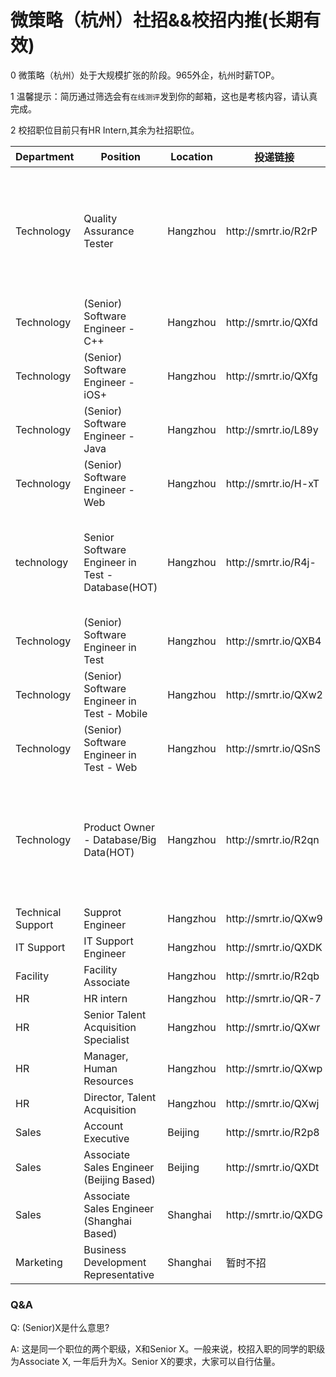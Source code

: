 # 微策略（杭州）社招&&校招内推(长期有效)
0 微策略（杭州）处于大规模扩张的阶段。965外企，杭州时薪TOP。

1 温馨提示：简历通过筛选会有`在线测评`发到你的邮箱，这也是考核内容，请认真完成。

2 校招职位目前只有HR Intern,其余为社招职位。

<table>
<thead>
    <th>Department</th>
    <th>Position</th><th>Location</th><th>投递链接</th>
    <th>Requirement</th>
</thead>
<tbody>
    <tr>
        <td>Technology</td>
        <td>Quality Assurance Tester</td>
        <td>Hangzhou</td>
        <td>http://smrtr.io/R2rP</td>
        <td>Coding is not required. Business background; Business Analyst or Business Operations experiences is a plus</td>
    </tr>
    <tr>
        <td>Technology</td>
        <td>(Senior) Software Engineer - C++</td>
        <td>Hangzhou</td>
        <td>http://smrtr.io/QXfd</td>
    </tr>
    <tr>
        <td>Technology</td>
        <td>(Senior) Software Engineer - iOS+</td>
        <td>Hangzhou</td>
        <td>http://smrtr.io/QXfg</td>
    </tr>
     <tr>
        <td>Technology</td>
        <td>(Senior) Software Engineer - Java</td>
        <td>Hangzhou</td>
        <td>http://smrtr.io/L89y</td>
    </tr>
    <tr>
        <td>Technology</td>
        <td>(Senior) Software Engineer - Web</td>
        <td>Hangzhou</td>
        <td>http://smrtr.io/H-xT</td>
    </tr>
    <tr>
        <td>technology</td>
        <td>Senior Software Engineer in Test - Database(HOT)</td>
        <td>Hangzhou</td>
        <td>http://smrtr.io/R4j-</td>
        <td>Oracle, SQL Server, DB2, Teradata, AWS Redshift or other database experiences is a must</td>
    </tr>
    <tr>
        <td>Technology</td>
        <td>(Senior) Software Engineer in Test</td>
        <td>Hangzhou</td>
        <td>http://smrtr.io/QXB4</td>
    </tr>
    <tr>
        <td>Technology</td>
        <td>(Senior) Software Engineer in Test - Mobile</td>
        <td>Hangzhou</td>
        <td>http://smrtr.io/QXw2</td>
    </tr>
    <tr>
        <td>Technology</td>
        <td>(Senior) Software Engineer in Test - Web</td>
        <td>Hangzhou</td>
        <td>http://smrtr.io/QSnS</td>
    </tr>
    <tr>
        <td>Technology</td>
        <td>Product Owner - Database/Big Data(HOT)</td>
        <td>Hangzhou</td>
        <td>http://smrtr.io/R2qn</td>
        <td>Database or Big Data direction, with product management, project management or team management experiences</td>
    </tr>
    <tr>
        <td>Technical Support</td>
        <td>Supprot Engineer</td>
        <td>Hangzhou</td>
        <td>http://smrtr.io/QXw9</td>
    </tr>
    <tr>
        <td>IT Support</td>
        <td>IT Support Engineer</td>
        <td>Hangzhou</td>
        <td>http://smrtr.io/QXDK</td>
    </tr>
    <tr>
        <td>Facility</td>
        <td>Facility Associate</td>
        <td>Hangzhou</td>
        <td>http://smrtr.io/R2qb</td>
    </tr>
    <tr>
        <td>HR</td>
        <td>HR intern</td>
        <td>Hangzhou</td>
        <td>http://smrtr.io/QR-7</td>
    </tr>
    <tr>
        <td>HR</td>
        <td>Senior Talent Acquisition Specialist</td>
        <td>Hangzhou</td>
        <td>http://smrtr.io/QXwr</td>
    </tr>
    <tr>
        <td>HR</td>
        <td>Manager, Human Resources</td>
        <td>Hangzhou</td>
        <td>http://smrtr.io/QXwp</td>
    </tr>
    <tr>
        <td>HR</td>
        <td>Director, Talent Acquisition</td>
        <td>Hangzhou</td>
        <td>http://smrtr.io/QXwj</td>
    </tr>
    <tr>
        <td>Sales</td>
        <td>Account Executive</td>
        <td>Beijing</td>
        <td>http://smrtr.io/R2p8</td>
    </tr>
    <tr>
        <td>Sales</td>
        <td>Associate Sales Engineer (Beijing Based)</td>
        <td>Beijing</td>
        <td>http://smrtr.io/QXDt</td>
    </tr>
    <tr>
        <td>Sales</td>
        <td>Associate Sales Engineer (Shanghai Based)</td>
        <td>Shanghai</td>
        <td>http://smrtr.io/QXDG</td>
    </tr>
    <tr>
        <td>Marketing</td>
        <td>Business Development Representative</td>
        <td>Shanghai</td>
        <td>暂时不招</td>
    </tr>
</tbody>
</table>

### Q&A
Q: (Senior)X是什么意思?

A: 这是同一个职位的两个职级，X和Senior X。一般来说，校招入职的同学的职级为Associate X, 一年后升为X。Senior X的要求，大家可以自行估量。
